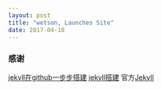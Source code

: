 ```yaml
---
layout: post
title: "wetson, Launches Site"
date: 2017-04-18
---
```


###	感谢

[jekyll在github一步步搭建](http://jmcglone.com/guides/github-pages/) 
[jekyll搭建](https://dolinks.github.io/blog/2017/03/13/jekyinstall.html) 
官方[Jekyll](https://jekyllrb.com/) 